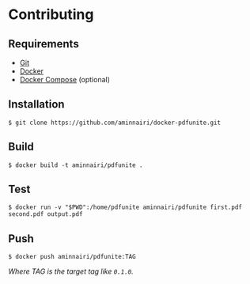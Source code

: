 # Contributing

## Requirements

- [Git](https://git-scm.com/)
- [Docker](https://www.docker.com/)
- [Docker Compose](https://docs.docker.com/compose/) (optional)

## Installation

```console
$ git clone https://github.com/aminnairi/docker-pdfunite.git
```

## Build

```console
$ docker build -t aminnairi/pdfunite .
```

## Test

```console
$ docker run -v "$PWD":/home/pdfunite aminnairi/pdfunite first.pdf second.pdf output.pdf
```

## Push

```console
$ docker push aminnairi/pdfunite:TAG
```

*Where TAG is the target tag like `0.1.0`.*
